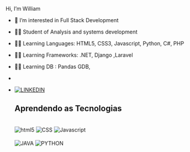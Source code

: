 Hi, I’m William
- 👀 I’m interested in Full Stack Development 
- 👩‍🎓 Student of Analysis and systems development
- 👩‍💻 Learning Languages: HTML5, CSS3, Javascript, Python, C#, PHP 
- 👩‍💻 Learning Frameworks: .NET, Django ,Laravel
- 👩‍💻 Learning DB : Pandas GDB,
- 
-  [![LINKEDIN](https://img.shields.io/badge/LinkedIn-0077B5?style=for-the-badge&logo=linkedin&logoColor=white)](www.linkedin.com/in/william-ferreira-dantas-neto-7849b8114)

   ## Aprendendo as Tecnologias 
   
   <div style="display : inline-block"> <br/>
      <img align="center" alt="html5" src="https://img.shields.io/badge/HTML5-E34F26?style=for-the-badge&logo=html5&logoColor=white"/>
      <img align="center" alt="CSS" src="https://img.shields.io/badge/CSS3-1572B6?style=for-the-badge&logo=css3&logoColor=white"/>
      <img align="center" alt="Javascript" src="https://img.shields.io/badge/JavaScript-F7DF1E?style=for-the-badge&logo=javascript&logoColor=black "/>

      </br>
      </br>
      
      <img align="center" alt="JAVA" src="https://img.shields.io/badge/Java-ED8B00?style=for-the-badge&logo=java&logoColor=white "/>
      <img align="center" alt="PYTHON" src="https://img.shields.io/badge/Python-FFD43B?style=for-the-badge&logo=python&logoColor=blue" "/>

  </div><br>
